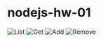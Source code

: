 # nodejs-hw-01
![List](https://github.com/IhorArkushyn/nodejs-hw-01/assets/114363817/d514cd5b-8160-48e6-910d-cd78a6a9f351)
![Get](https://github.com/IhorArkushyn/goit-nodejs-hw/assets/114363817/eec20915-c585-4766-85df-e667a413c804)
![Add](https://github.com/IhorArkushyn/goit-nodejs-hw/assets/114363817/6a9d6006-8e9a-411c-9106-2614a55a61ec)
![Remove](https://github.com/IhorArkushyn/goit-nodejs-hw/assets/114363817/edcb9c4b-74f4-405e-a014-e1a6de2f1074)

